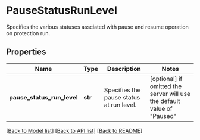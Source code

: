 # PauseStatusRunLevel

Specifies the various statuses assciated with pause and resume operation on protection run.

## Properties
Name | Type | Description | Notes
------------ | ------------- | ------------- | -------------
**pause_status_run_level** | **str** | Specifies the pause status at run level. | [optional]  if omitted the server will use the default value of "Paused"

[[Back to Model list]](../README.md#documentation-for-models) [[Back to API list]](../README.md#documentation-for-api-endpoints) [[Back to README]](../README.md)


